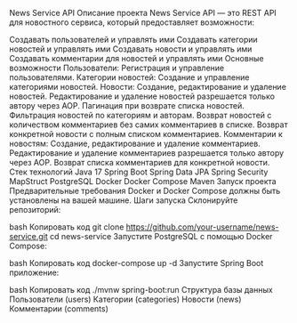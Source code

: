News Service API
Описание проекта
News Service API — это REST API для новостного сервиса, который предоставляет возможности:

Создавать пользователей и управлять ими
Создавать категории новостей и управлять ими
Создавать новости и управлять ими
Создавать комментарии для новостей и управлять ими
Основные возможности
Пользователи:
Регистрация и управление пользователями.
Категории новостей:
Создание и управление категориями новостей.
Новости:
Создание, редактирование и удаление новостей.
Редактирование и удаление новостей разрешается только автору через AOP.
Пагинация при возврате списка новостей.
Фильтрация новостей по категориям и авторам.
Возврат новостей с количеством комментариев без самих комментариев в списке.
Возврат конкретной новости с полным списком комментариев.
Комментарии к новостям:
Создание, редактирование и удаление комментариев.
Редактирование и удаление комментариев разрешается только автору через AOP.
Возврат списка комментариев для конкретной новости.
Стек технологий
Java 17
Spring Boot
Spring Data JPA
Spring Security
MapStruct
PostgreSQL
Docker
Docker Compose
Maven
Запуск проекта
Предварительные требования
Docker и Docker Compose должны быть установлены на вашей машине.
Шаги запуска
Склонируйте репозиторий:

bash
Копировать код
git clone https://github.com/your-username/news-service.git
cd news-service
Запустите PostgreSQL с помощью Docker Compose:

bash
Копировать код
docker-compose up -d
Запустите Spring Boot приложение:

bash
Копировать код
./mvnw spring-boot:run
Структура базы данных
Пользователи (users)
Категории (categories)
Новости (news)
Комментарии (comments)
